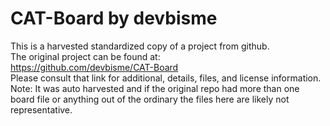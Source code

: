 
# CAT-Board by devbisme  
This is a harvested standardized copy of a project from github.  
The original project can be found at:  
https://github.com/devbisme/CAT-Board  
Please consult that link for additional, details, files, and license information.  
Note: It was auto harvested and if the original repo had more than one board file or anything out of the ordinary the files here are likely not representative.  
    